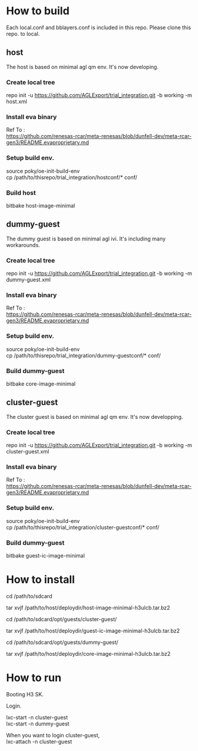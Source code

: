 # How to build

Each local.conf and bblayers.conf is included in this repo.  Please clone this repo. to local.  


## host
The host is based on minimal agl qm env.  It's now developing.  

### Create local tree  

repo init -u https://github.com/AGLExport/trial_integration.git -b working -m host.xml  

### Install eva binary  
Ref To :  
https://github.com/renesas-rcar/meta-renesas/blob/dunfell-dev/meta-rcar-gen3/README.evaproprietary.md  


### Setup build env.  
source poky/oe-init-build-env  
cp /path/to/thisrepo/trial_integration/hostconf/* conf/


### Build host 
bitbake host-image-minimal  


## dummy-guest  
The dummy guest is based on minimal agl ivi.  It's including many workarounds.  

### Create local tree  

repo init -u https://github.com/AGLExport/trial_integration.git -b working -m dummy-guest.xml  

### Install eva binary  
Ref To :  
https://github.com/renesas-rcar/meta-renesas/blob/dunfell-dev/meta-rcar-gen3/README.evaproprietary.md  


### Setup build env.  
source poky/oe-init-build-env  
cp /path/to/thisrepo/trial_integration/dummy-guestconf/* conf/


### Build dummy-guest  
bitbake core-image-minimal  


## cluster-guest  
The cluster guest is based on minimal agl qm env.  It's now developping.  

### Create local tree  

repo init -u https://github.com/AGLExport/trial_integration.git -b working -m cluster-guest.xml  

### Install eva binary  
Ref To :  
https://github.com/renesas-rcar/meta-renesas/blob/dunfell-dev/meta-rcar-gen3/README.evaproprietary.md  


### Setup build env.  
source poky/oe-init-build-env  
cp /path/to/thisrepo/trial_integration/cluster-guestconf/* conf/


### Build dummy-guest  
bitbake guest-ic-image-minimal  



# How to install  

cd /path/to/sdcard

tar xvjf /path/to/host/deploydir/host-image-minimal-h3ulcb.tar.bz2  

cd /path/to/sdcard/opt/guests/cluster-guest/  

tar xvjf /path/to/host/deploydir/guest-ic-image-minimal-h3ulcb.tar.bz2  

cd /path/to/sdcard/opt/guests/dummy-guest/ 

tar xvjf /path/to/host/deploydir/core-image-minimal-h3ulcb.tar.bz2  


# How to run  

Booting H3 SK.  

Login.  

lxc-start -n cluster-guest  
lxc-start -n dummy-guest  

When you want to login cluster-guest,  
lxc-attach -n cluster-guest  


